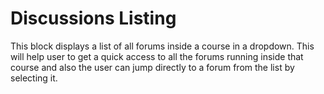 Discussions Listing
==========================
This block displays a list of all forums inside a course in a dropdown.
This will help user to get a quick access to all the forums running inside that course and also the user can jump directly to a forum from the list by selecting it.

